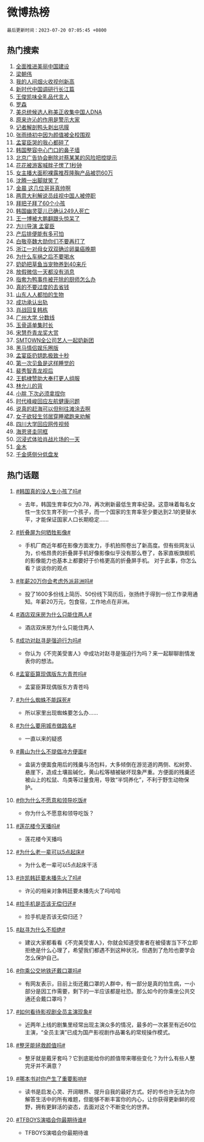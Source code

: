 # 微博热榜

`最后更新时间：2023-07-20 07:05:45 +0800`

## 热门搜索

1. [全面推进美丽中国建设](https://m.weibo.cn/search?containerid=100103type%3D1%26t%3D10%26q%3D%23%E5%85%A8%E9%9D%A2%E6%8E%A8%E8%BF%9B%E7%BE%8E%E4%B8%BD%E4%B8%AD%E5%9B%BD%E5%BB%BA%E8%AE%BE%23&stream_entry_id=51&isnewpage=1&extparam=seat%3D1%26c_type%3D51%26pos%3D0%26cate%3D10103%26dgr%3D0%26filter_type%3Drealtimehot%26stream_entry_id%3D51%26display_time%3D1689807943%26pre_seqid%3D168980794302101755292&luicode=10000011&lfid=106003type%253D25%2526t%253D3%2526disable_hot%253D1%2526filter_type%253Drealtimehot)
1. [梁朝伟](https://m.weibo.cn/search?containerid=100103type%3D1%26t%3D10%26q%3D%E6%A2%81%E6%9C%9D%E4%BC%9F&stream_entry_id=31&isnewpage=1&extparam=seat%3D1%26realpos%3D1%26q%3D%25E6%25A2%2581%25E6%259C%259D%25E4%25BC%259F%26filter_type%3Drealtimehot%26dgr%3D0%26stream_entry_id%3D31%26flag%3D16%26c_type%3D31%26band_rank%3D1%26pos%3D0%26cate%3D5001%26lcate%3D5001%26display_time%3D1689807943%26pre_seqid%3D168980794302101755292&luicode=10000011&lfid=106003type%253D25%2526t%253D3%2526disable_hot%253D1%2526filter_type%253Drealtimehot)
1. [我的人间烟火收视创新高](https://m.weibo.cn/search?containerid=100103type%3D1%26t%3D10%26q%3D%23%E6%88%91%E7%9A%84%E4%BA%BA%E9%97%B4%E7%83%9F%E7%81%AB%E6%94%B6%E8%A7%86%E5%88%9B%E6%96%B0%E9%AB%98%23&stream_entry_id=31&isnewpage=1&extparam=seat%3D1%26realpos%3D2%26q%3D%2523%25E6%2588%2591%25E7%259A%2584%25E4%25BA%25BA%25E9%2597%25B4%25E7%2583%259F%25E7%2581%25AB%25E6%2594%25B6%25E8%25A7%2586%25E5%2588%259B%25E6%2596%25B0%25E9%25AB%2598%2523%26filter_type%3Drealtimehot%26dgr%3D0%26stream_entry_id%3D31%26flag%3D16%26c_type%3D31%26band_rank%3D2%26pos%3D1%26cate%3D5001%26lcate%3D5001%26display_time%3D1689807943%26pre_seqid%3D168980794302101755292&luicode=10000011&lfid=106003type%253D25%2526t%253D3%2526disable_hot%253D1%2526filter_type%253Drealtimehot)
1. [新时代中国调研行长江篇](https://m.weibo.cn/search?containerid=100103type%3D1%26t%3D10%26q%3D%23%E6%96%B0%E6%97%B6%E4%BB%A3%E4%B8%AD%E5%9B%BD%E8%B0%83%E7%A0%94%E8%A1%8C%E9%95%BF%E6%B1%9F%E7%AF%87%23&stream_entry_id=31&isnewpage=1&extparam=seat%3D1%26realpos%3D3%26q%3D%2523%25E6%2596%25B0%25E6%2597%25B6%25E4%25BB%25A3%25E4%25B8%25AD%25E5%259B%25BD%25E8%25B0%2583%25E7%25A0%2594%25E8%25A1%258C%25E9%2595%25BF%25E6%25B1%259F%25E7%25AF%2587%2523%26filter_type%3Drealtimehot%26dgr%3D0%26stream_entry_id%3D31%26flag%3D0%26c_type%3D31%26band_rank%3D3%26pos%3D2%26cate%3D5001%26lcate%3D5001%26display_time%3D1689807943%26pre_seqid%3D168980794302101755292&luicode=10000011&lfid=106003type%253D25%2526t%253D3%2526disable_hot%253D1%2526filter_type%253Drealtimehot)
1. [王俊凯味全乳品代言人](https://m.weibo.cn/search?containerid=100103type%3D1%26t%3D10%26q%3D%23%E7%8E%8B%E4%BF%8A%E5%87%AF%E5%91%B3%E5%85%A8%E4%B9%B3%E5%93%81%E4%BB%A3%E8%A8%80%E4%BA%BA%23&stream_entry_id=31&isnewpage=1&extparam=seat%3D1%26adid%3D196914%26q%3D%2523%25E7%258E%258B%25E4%25BF%258A%25E5%2587%25AF%25E5%2591%25B3%25E5%2585%25A8%25E4%25B9%25B3%25E5%2593%2581%25E4%25BB%25A3%25E8%25A8%2580%25E4%25BA%25BA%2523%26dgr%3D0%26is_ad_pos%3D1%26band_rank%3D4%26c_type%3D31%26cate%3D5001%26filter_type%3Drealtimehot%26stream_entry_id%3D31%26pos%3D3%26topic_ad%3D1%26lcate%3D5001%26display_time%3D1689807943%26pre_seqid%3D168980794302101755292&luicode=10000011&lfid=106003type%253D25%2526t%253D3%2526disable_hot%253D1%2526filter_type%253Drealtimehot)
1. [罗森](https://m.weibo.cn/search?containerid=100103type%3D1%26t%3D10%26q%3D%E7%BD%97%E6%A3%AE&stream_entry_id=31&isnewpage=1&extparam=seat%3D1%26realpos%3D4%26q%3D%25E7%25BD%2597%25E6%25A3%25AE%26filter_type%3Drealtimehot%26dgr%3D0%26stream_entry_id%3D31%26flag%3D2%26c_type%3D31%26band_rank%3D4%26pos%3D4%26cate%3D5001%26lcate%3D5001%26display_time%3D1689807943%26pre_seqid%3D168980794302101755292&luicode=10000011&lfid=106003type%253D25%2526t%253D3%2526disable_hot%253D1%2526filter_type%253Drealtimehot)
1. [美总统候选人称美正收集中国人DNA](https://m.weibo.cn/search?containerid=100103type%3D1%26t%3D10%26q%3D%23%E7%BE%8E%E6%80%BB%E7%BB%9F%E5%80%99%E9%80%89%E4%BA%BA%E7%A7%B0%E7%BE%8E%E6%AD%A3%E6%94%B6%E9%9B%86%E4%B8%AD%E5%9B%BD%E4%BA%BADNA%23&stream_entry_id=31&isnewpage=1&extparam=seat%3D1%26realpos%3D5%26q%3D%2523%25E7%25BE%258E%25E6%2580%25BB%25E7%25BB%259F%25E5%2580%2599%25E9%2580%2589%25E4%25BA%25BA%25E7%25A7%25B0%25E7%25BE%258E%25E6%25AD%25A3%25E6%2594%25B6%25E9%259B%2586%25E4%25B8%25AD%25E5%259B%25BD%25E4%25BA%25BADNA%2523%26filter_type%3Drealtimehot%26dgr%3D0%26stream_entry_id%3D31%26flag%3D0%26c_type%3D31%26band_rank%3D5%26pos%3D5%26cate%3D5001%26lcate%3D5001%26display_time%3D1689807943%26pre_seqid%3D168980794302101755292&luicode=10000011&lfid=106003type%253D25%2526t%253D3%2526disable_hot%253D1%2526filter_type%253Drealtimehot)
1. [原来许沁的作用是警示大家](https://m.weibo.cn/search?containerid=100103type%3D1%26t%3D10%26q%3D%23%E5%8E%9F%E6%9D%A5%E8%AE%B8%E6%B2%81%E7%9A%84%E4%BD%9C%E7%94%A8%E6%98%AF%E8%AD%A6%E7%A4%BA%E5%A4%A7%E5%AE%B6%23&stream_entry_id=31&isnewpage=1&extparam=seat%3D1%26realpos%3D6%26q%3D%2523%25E5%258E%259F%25E6%259D%25A5%25E8%25AE%25B8%25E6%25B2%2581%25E7%259A%2584%25E4%25BD%259C%25E7%2594%25A8%25E6%2598%25AF%25E8%25AD%25A6%25E7%25A4%25BA%25E5%25A4%25A7%25E5%25AE%25B6%2523%26filter_type%3Drealtimehot%26dgr%3D0%26stream_entry_id%3D31%26flag%3D0%26c_type%3D31%26band_rank%3D6%26pos%3D6%26cate%3D5001%26lcate%3D5001%26display_time%3D1689807943%26pre_seqid%3D168980794302101755292&luicode=10000011&lfid=106003type%253D25%2526t%253D3%2526disable_hot%253D1%2526filter_type%253Drealtimehot)
1. [记者解剖鸭头剥出巩膜](https://m.weibo.cn/search?containerid=100103type%3D1%26t%3D10%26q%3D%23%E8%AE%B0%E8%80%85%E8%A7%A3%E5%89%96%E9%B8%AD%E5%A4%B4%E5%89%A5%E5%87%BA%E5%B7%A9%E8%86%9C%23&stream_entry_id=31&isnewpage=1&extparam=seat%3D1%26realpos%3D7%26q%3D%2523%25E8%25AE%25B0%25E8%2580%2585%25E8%25A7%25A3%25E5%2589%2596%25E9%25B8%25AD%25E5%25A4%25B4%25E5%2589%25A5%25E5%2587%25BA%25E5%25B7%25A9%25E8%2586%259C%2523%26filter_type%3Drealtimehot%26dgr%3D0%26stream_entry_id%3D31%26flag%3D0%26c_type%3D31%26band_rank%3D7%26pos%3D7%26cate%3D5001%26lcate%3D5001%26display_time%3D1689807943%26pre_seqid%3D168980794302101755292&luicode=10000011&lfid=106003type%253D25%2526t%253D3%2526disable_hot%253D1%2526filter_type%253Drealtimehot)
1. [张雨绮初中因为颜值被全校围观](https://m.weibo.cn/search?containerid=100103type%3D1%26t%3D10%26q%3D%23%E5%BC%A0%E9%9B%A8%E7%BB%AE%E5%88%9D%E4%B8%AD%E5%9B%A0%E4%B8%BA%E9%A2%9C%E5%80%BC%E8%A2%AB%E5%85%A8%E6%A0%A1%E5%9B%B4%E8%A7%82%23&stream_entry_id=31&isnewpage=1&extparam=seat%3D1%26realpos%3D8%26q%3D%2523%25E5%25BC%25A0%25E9%259B%25A8%25E7%25BB%25AE%25E5%2588%259D%25E4%25B8%25AD%25E5%259B%25A0%25E4%25B8%25BA%25E9%25A2%259C%25E5%2580%25BC%25E8%25A2%25AB%25E5%2585%25A8%25E6%25A0%25A1%25E5%259B%25B4%25E8%25A7%2582%2523%26filter_type%3Drealtimehot%26dgr%3D0%26stream_entry_id%3D31%26flag%3D0%26c_type%3D31%26band_rank%3D8%26pos%3D8%26cate%3D5001%26lcate%3D5001%26display_time%3D1689807943%26pre_seqid%3D168980794302101755292&luicode=10000011&lfid=106003type%253D25%2526t%253D3%2526disable_hot%253D1%2526filter_type%253Drealtimehot)
1. [孟宴臣哭的我心都碎了](https://m.weibo.cn/search?containerid=100103type%3D1%26t%3D10%26q%3D%23%E5%AD%9F%E5%AE%B4%E8%87%A3%E5%93%AD%E7%9A%84%E6%88%91%E5%BF%83%E9%83%BD%E7%A2%8E%E4%BA%86%23&stream_entry_id=31&isnewpage=1&extparam=seat%3D1%26realpos%3D9%26q%3D%2523%25E5%25AD%259F%25E5%25AE%25B4%25E8%2587%25A3%25E5%2593%25AD%25E7%259A%2584%25E6%2588%2591%25E5%25BF%2583%25E9%2583%25BD%25E7%25A2%258E%25E4%25BA%2586%2523%26filter_type%3Drealtimehot%26dgr%3D0%26stream_entry_id%3D31%26flag%3D0%26c_type%3D31%26band_rank%3D9%26pos%3D9%26cate%3D5001%26lcate%3D5001%26display_time%3D1689807943%26pre_seqid%3D168980794302101755292&luicode=10000011&lfid=106003type%253D25%2526t%253D3%2526disable_hot%253D1%2526filter_type%253Drealtimehot)
1. [韩国整容中心门口的鼻子墙](https://m.weibo.cn/search?containerid=100103type%3D1%26t%3D10%26q%3D%23%E9%9F%A9%E5%9B%BD%E6%95%B4%E5%AE%B9%E4%B8%AD%E5%BF%83%E9%97%A8%E5%8F%A3%E7%9A%84%E9%BC%BB%E5%AD%90%E5%A2%99%23&stream_entry_id=31&isnewpage=1&extparam=seat%3D1%26realpos%3D10%26q%3D%2523%25E9%259F%25A9%25E5%259B%25BD%25E6%2595%25B4%25E5%25AE%25B9%25E4%25B8%25AD%25E5%25BF%2583%25E9%2597%25A8%25E5%258F%25A3%25E7%259A%2584%25E9%25BC%25BB%25E5%25AD%2590%25E5%25A2%2599%2523%26filter_type%3Drealtimehot%26dgr%3D0%26stream_entry_id%3D31%26flag%3D0%26c_type%3D31%26band_rank%3D10%26pos%3D10%26cate%3D5001%26lcate%3D5001%26display_time%3D1689807943%26pre_seqid%3D168980794302101755292&luicode=10000011&lfid=106003type%253D25%2526t%253D3%2526disable_hot%253D1%2526filter_type%253Drealtimehot)
1. [北京广告协会删除对蔡某某的风险把控提示](https://m.weibo.cn/search?containerid=100103type%3D1%26t%3D10%26q%3D%23%E5%8C%97%E4%BA%AC%E5%B9%BF%E5%91%8A%E5%8D%8F%E4%BC%9A%E5%88%A0%E9%99%A4%E5%AF%B9%E8%94%A1%E6%9F%90%E6%9F%90%E7%9A%84%E9%A3%8E%E9%99%A9%E6%8A%8A%E6%8E%A7%E6%8F%90%E7%A4%BA%23&stream_entry_id=31&isnewpage=1&extparam=seat%3D1%26realpos%3D11%26q%3D%2523%25E5%258C%2597%25E4%25BA%25AC%25E5%25B9%25BF%25E5%2591%258A%25E5%258D%258F%25E4%25BC%259A%25E5%2588%25A0%25E9%2599%25A4%25E5%25AF%25B9%25E8%2594%25A1%25E6%259F%2590%25E6%259F%2590%25E7%259A%2584%25E9%25A3%258E%25E9%2599%25A9%25E6%258A%258A%25E6%258E%25A7%25E6%258F%2590%25E7%25A4%25BA%2523%26filter_type%3Drealtimehot%26dgr%3D0%26stream_entry_id%3D31%26flag%3D0%26c_type%3D31%26band_rank%3D11%26pos%3D11%26cate%3D5001%26lcate%3D5001%26display_time%3D1689807943%26pre_seqid%3D168980794302101755292&luicode=10000011&lfid=106003type%253D25%2526t%253D3%2526disable_hot%253D1%2526filter_type%253Drealtimehot)
1. [花花被游客喊胖子愣了1秒钟](https://m.weibo.cn/search?containerid=100103type%3D1%26t%3D10%26q%3D%23%E8%8A%B1%E8%8A%B1%E8%A2%AB%E6%B8%B8%E5%AE%A2%E5%96%8A%E8%83%96%E5%AD%90%E6%84%A3%E4%BA%861%E7%A7%92%E9%92%9F%23&stream_entry_id=31&isnewpage=1&extparam=seat%3D1%26realpos%3D12%26q%3D%2523%25E8%258A%25B1%25E8%258A%25B1%25E8%25A2%25AB%25E6%25B8%25B8%25E5%25AE%25A2%25E5%2596%258A%25E8%2583%2596%25E5%25AD%2590%25E6%2584%25A3%25E4%25BA%25861%25E7%25A7%2592%25E9%2592%259F%2523%26filter_type%3Drealtimehot%26dgr%3D0%26stream_entry_id%3D31%26flag%3D0%26c_type%3D31%26band_rank%3D12%26pos%3D12%26cate%3D5001%26lcate%3D5001%26display_time%3D1689807943%26pre_seqid%3D168980794302101755292&luicode=10000011&lfid=106003type%253D25%2526t%253D3%2526disable_hot%253D1%2526filter_type%253Drealtimehot)
1. [女主播大面积裸露推荐隆胸产品被罚60万](https://m.weibo.cn/search?containerid=100103type%3D1%26t%3D10%26q%3D%23%E5%A5%B3%E4%B8%BB%E6%92%AD%E5%A4%A7%E9%9D%A2%E7%A7%AF%E8%A3%B8%E9%9C%B2%E6%8E%A8%E8%8D%90%E9%9A%86%E8%83%B8%E4%BA%A7%E5%93%81%E8%A2%AB%E7%BD%9A60%E4%B8%87%23&stream_entry_id=31&isnewpage=1&extparam=seat%3D1%26realpos%3D13%26q%3D%2523%25E5%25A5%25B3%25E4%25B8%25BB%25E6%2592%25AD%25E5%25A4%25A7%25E9%259D%25A2%25E7%25A7%25AF%25E8%25A3%25B8%25E9%259C%25B2%25E6%258E%25A8%25E8%258D%2590%25E9%259A%2586%25E8%2583%25B8%25E4%25BA%25A7%25E5%2593%2581%25E8%25A2%25AB%25E7%25BD%259A60%25E4%25B8%2587%2523%26filter_type%3Drealtimehot%26dgr%3D0%26stream_entry_id%3D31%26flag%3D0%26c_type%3D31%26band_rank%3D13%26pos%3D13%26cate%3D5001%26lcate%3D5001%26display_time%3D1689807943%26pre_seqid%3D168980794302101755292&luicode=10000011&lfid=106003type%253D25%2526t%253D3%2526disable_hot%253D1%2526filter_type%253Drealtimehot)
1. [沈腾一出脚就笑了](https://m.weibo.cn/search?containerid=100103type%3D1%26t%3D10%26q%3D%23%E6%B2%88%E8%85%BE%E4%B8%80%E5%87%BA%E8%84%9A%E5%B0%B1%E7%AC%91%E4%BA%86%23&stream_entry_id=31&isnewpage=1&extparam=seat%3D1%26realpos%3D14%26q%3D%2523%25E6%25B2%2588%25E8%2585%25BE%25E4%25B8%2580%25E5%2587%25BA%25E8%2584%259A%25E5%25B0%25B1%25E7%25AC%2591%25E4%25BA%2586%2523%26filter_type%3Drealtimehot%26dgr%3D0%26stream_entry_id%3D31%26flag%3D0%26c_type%3D31%26band_rank%3D14%26pos%3D14%26cate%3D5001%26lcate%3D5001%26display_time%3D1689807943%26pre_seqid%3D168980794302101755292&luicode=10000011&lfid=106003type%253D25%2526t%253D3%2526disable_hot%253D1%2526filter_type%253Drealtimehot)
1. [金晨 这几位哥哥真帅啊](https://m.weibo.cn/search?containerid=100103type%3D1%26t%3D10%26q%3D%E9%87%91%E6%99%A8+%E8%BF%99%E5%87%A0%E4%BD%8D%E5%93%A5%E5%93%A5%E7%9C%9F%E5%B8%85%E5%95%8A&stream_entry_id=31&isnewpage=1&extparam=seat%3D1%26realpos%3D15%26q%3D%25E9%2587%2591%25E6%2599%25A8%2520%25E8%25BF%2599%25E5%2587%25A0%25E4%25BD%258D%25E5%2593%25A5%25E5%2593%25A5%25E7%259C%259F%25E5%25B8%2585%25E5%2595%258A%26filter_type%3Drealtimehot%26dgr%3D0%26stream_entry_id%3D31%26flag%3D0%26c_type%3D31%26band_rank%3D15%26pos%3D15%26cate%3D5001%26lcate%3D5001%26display_time%3D1689807943%26pre_seqid%3D168980794302101755292&luicode=10000011&lfid=106003type%253D25%2526t%253D3%2526disable_hot%253D1%2526filter_type%253Drealtimehot)
1. [两意大利解说员歧视中国人被停职](https://m.weibo.cn/search?containerid=100103type%3D1%26t%3D10%26q%3D%23%E4%B8%A4%E6%84%8F%E5%A4%A7%E5%88%A9%E8%A7%A3%E8%AF%B4%E5%91%98%E6%AD%A7%E8%A7%86%E4%B8%AD%E5%9B%BD%E4%BA%BA%E8%A2%AB%E5%81%9C%E8%81%8C%23&stream_entry_id=31&isnewpage=1&extparam=seat%3D1%26realpos%3D16%26q%3D%2523%25E4%25B8%25A4%25E6%2584%258F%25E5%25A4%25A7%25E5%2588%25A9%25E8%25A7%25A3%25E8%25AF%25B4%25E5%2591%2598%25E6%25AD%25A7%25E8%25A7%2586%25E4%25B8%25AD%25E5%259B%25BD%25E4%25BA%25BA%25E8%25A2%25AB%25E5%2581%259C%25E8%2581%258C%2523%26filter_type%3Drealtimehot%26dgr%3D0%26stream_entry_id%3D31%26flag%3D0%26c_type%3D31%26band_rank%3D16%26pos%3D16%26cate%3D5001%26lcate%3D5001%26display_time%3D1689807943%26pre_seqid%3D168980794302101755292&luicode=10000011&lfid=106003type%253D25%2526t%253D3%2526disable_hot%253D1%2526filter_type%253Drealtimehot)
1. [拜把子拜了60个小孩](https://m.weibo.cn/search?containerid=100103type%3D1%26t%3D10%26q%3D%E6%8B%9C%E6%8A%8A%E5%AD%90%E6%8B%9C%E4%BA%8660%E4%B8%AA%E5%B0%8F%E5%AD%A9&stream_entry_id=31&isnewpage=1&extparam=seat%3D1%26realpos%3D17%26q%3D%25E6%258B%259C%25E6%258A%258A%25E5%25AD%2590%25E6%258B%259C%25E4%25BA%258660%25E4%25B8%25AA%25E5%25B0%258F%25E5%25AD%25A9%26filter_type%3Drealtimehot%26dgr%3D0%26stream_entry_id%3D31%26flag%3D0%26c_type%3D31%26band_rank%3D17%26pos%3D17%26cate%3D5001%26lcate%3D5001%26display_time%3D1689807943%26pre_seqid%3D168980794302101755292&luicode=10000011&lfid=106003type%253D25%2526t%253D3%2526disable_hot%253D1%2526filter_type%253Drealtimehot)
1. [韩国幽灵婴儿已确认249人死亡](https://m.weibo.cn/search?containerid=100103type%3D1%26t%3D10%26q%3D%23%E9%9F%A9%E5%9B%BD%E5%B9%BD%E7%81%B5%E5%A9%B4%E5%84%BF%E5%B7%B2%E7%A1%AE%E8%AE%A4249%E4%BA%BA%E6%AD%BB%E4%BA%A1%23&stream_entry_id=31&isnewpage=1&extparam=seat%3D1%26realpos%3D18%26q%3D%2523%25E9%259F%25A9%25E5%259B%25BD%25E5%25B9%25BD%25E7%2581%25B5%25E5%25A9%25B4%25E5%2584%25BF%25E5%25B7%25B2%25E7%25A1%25AE%25E8%25AE%25A4249%25E4%25BA%25BA%25E6%25AD%25BB%25E4%25BA%25A1%2523%26filter_type%3Drealtimehot%26dgr%3D0%26stream_entry_id%3D31%26flag%3D0%26c_type%3D31%26band_rank%3D18%26pos%3D18%26cate%3D5001%26lcate%3D5001%26display_time%3D1689807943%26pre_seqid%3D168980794302101755292&luicode=10000011&lfid=106003type%253D25%2526t%253D3%2526disable_hot%253D1%2526filter_type%253Drealtimehot)
1. [王一博被大鹏翻跟头惊呆了](https://m.weibo.cn/search?containerid=100103type%3D1%26t%3D10%26q%3D%23%E7%8E%8B%E4%B8%80%E5%8D%9A%E8%A2%AB%E5%A4%A7%E9%B9%8F%E7%BF%BB%E8%B7%9F%E5%A4%B4%E6%83%8A%E5%91%86%E4%BA%86%23&stream_entry_id=31&isnewpage=1&extparam=seat%3D1%26realpos%3D19%26q%3D%2523%25E7%258E%258B%25E4%25B8%2580%25E5%258D%259A%25E8%25A2%25AB%25E5%25A4%25A7%25E9%25B9%258F%25E7%25BF%25BB%25E8%25B7%259F%25E5%25A4%25B4%25E6%2583%258A%25E5%2591%2586%25E4%25BA%2586%2523%26filter_type%3Drealtimehot%26dgr%3D0%26stream_entry_id%3D31%26flag%3D0%26c_type%3D31%26band_rank%3D19%26pos%3D19%26cate%3D5001%26lcate%3D5001%26display_time%3D1689807943%26pre_seqid%3D168980794302101755292&luicode=10000011&lfid=106003type%253D25%2526t%253D3%2526disable_hot%253D1%2526filter_type%253Drealtimehot)
1. [方川导演 孟宴臣](https://m.weibo.cn/search?containerid=100103type%3D1%26t%3D10%26q%3D%E6%96%B9%E5%B7%9D%E5%AF%BC%E6%BC%94+%E5%AD%9F%E5%AE%B4%E8%87%A3&stream_entry_id=31&isnewpage=1&extparam=seat%3D1%26realpos%3D20%26q%3D%25E6%2596%25B9%25E5%25B7%259D%25E5%25AF%25BC%25E6%25BC%2594%2520%25E5%25AD%259F%25E5%25AE%25B4%25E8%2587%25A3%26filter_type%3Drealtimehot%26dgr%3D0%26stream_entry_id%3D31%26flag%3D0%26c_type%3D31%26band_rank%3D20%26pos%3D20%26cate%3D5001%26lcate%3D5001%26display_time%3D1689807943%26pre_seqid%3D168980794302101755292&luicode=10000011&lfid=106003type%253D25%2526t%253D3%2526disable_hot%253D1%2526filter_type%253Drealtimehot)
1. [产后排便能有多可怕](https://m.weibo.cn/search?containerid=100103type%3D1%26t%3D10%26q%3D%E4%BA%A7%E5%90%8E%E6%8E%92%E4%BE%BF%E8%83%BD%E6%9C%89%E5%A4%9A%E5%8F%AF%E6%80%95&stream_entry_id=31&isnewpage=1&extparam=seat%3D1%26realpos%3D21%26q%3D%25E4%25BA%25A7%25E5%2590%258E%25E6%258E%2592%25E4%25BE%25BF%25E8%2583%25BD%25E6%259C%2589%25E5%25A4%259A%25E5%258F%25AF%25E6%2580%2595%26filter_type%3Drealtimehot%26dgr%3D0%26stream_entry_id%3D31%26flag%3D0%26c_type%3D31%26band_rank%3D21%26pos%3D21%26cate%3D5001%26lcate%3D5001%26display_time%3D1689807943%26pre_seqid%3D168980794302101755292&luicode=10000011&lfid=106003type%253D25%2526t%253D3%2526disable_hot%253D1%2526filter_type%253Drealtimehot)
1. [白敬亭魏大勋你们不要再打了](https://m.weibo.cn/search?containerid=100103type%3D1%26t%3D10%26q%3D%23%E7%99%BD%E6%95%AC%E4%BA%AD%E9%AD%8F%E5%A4%A7%E5%8B%8B%E4%BD%A0%E4%BB%AC%E4%B8%8D%E8%A6%81%E5%86%8D%E6%89%93%E4%BA%86%23&stream_entry_id=31&isnewpage=1&extparam=seat%3D1%26realpos%3D22%26q%3D%2523%25E7%2599%25BD%25E6%2595%25AC%25E4%25BA%25AD%25E9%25AD%258F%25E5%25A4%25A7%25E5%258B%258B%25E4%25BD%25A0%25E4%25BB%25AC%25E4%25B8%258D%25E8%25A6%2581%25E5%2586%258D%25E6%2589%2593%25E4%25BA%2586%2523%26filter_type%3Drealtimehot%26dgr%3D0%26stream_entry_id%3D31%26flag%3D0%26c_type%3D31%26band_rank%3D22%26pos%3D22%26cate%3D5001%26lcate%3D5001%26display_time%3D1689807943%26pre_seqid%3D168980794302101755292&luicode=10000011&lfid=106003type%253D25%2526t%253D3%2526disable_hot%253D1%2526filter_type%253Drealtimehot)
1. [浙江一对母女双双确诊卵巢癌晚期](https://m.weibo.cn/search?containerid=100103type%3D1%26t%3D10%26q%3D%23%E6%B5%99%E6%B1%9F%E4%B8%80%E5%AF%B9%E6%AF%8D%E5%A5%B3%E5%8F%8C%E5%8F%8C%E7%A1%AE%E8%AF%8A%E5%8D%B5%E5%B7%A2%E7%99%8C%E6%99%9A%E6%9C%9F%23&stream_entry_id=31&isnewpage=1&extparam=seat%3D1%26realpos%3D23%26q%3D%2523%25E6%25B5%2599%25E6%25B1%259F%25E4%25B8%2580%25E5%25AF%25B9%25E6%25AF%258D%25E5%25A5%25B3%25E5%258F%258C%25E5%258F%258C%25E7%25A1%25AE%25E8%25AF%258A%25E5%258D%25B5%25E5%25B7%25A2%25E7%2599%258C%25E6%2599%259A%25E6%259C%259F%2523%26filter_type%3Drealtimehot%26dgr%3D0%26stream_entry_id%3D31%26flag%3D0%26c_type%3D31%26band_rank%3D23%26pos%3D23%26cate%3D5001%26lcate%3D5001%26display_time%3D1689807943%26pre_seqid%3D168980794302101755292&luicode=10000011&lfid=106003type%253D25%2526t%253D3%2526disable_hot%253D1%2526filter_type%253Drealtimehot)
1. [为什么车祸之后不要喝水](https://m.weibo.cn/search?containerid=100103type%3D1%26t%3D10%26q%3D%E4%B8%BA%E4%BB%80%E4%B9%88%E8%BD%A6%E7%A5%B8%E4%B9%8B%E5%90%8E%E4%B8%8D%E8%A6%81%E5%96%9D%E6%B0%B4&stream_entry_id=31&isnewpage=1&extparam=seat%3D1%26realpos%3D24%26q%3D%25E4%25B8%25BA%25E4%25BB%2580%25E4%25B9%2588%25E8%25BD%25A6%25E7%25A5%25B8%25E4%25B9%258B%25E5%2590%258E%25E4%25B8%258D%25E8%25A6%2581%25E5%2596%259D%25E6%25B0%25B4%26filter_type%3Drealtimehot%26dgr%3D0%26stream_entry_id%3D31%26flag%3D0%26c_type%3D31%26band_rank%3D24%26pos%3D24%26cate%3D5001%26lcate%3D5001%26display_time%3D1689807943%26pre_seqid%3D168980794302101755292&luicode=10000011&lfid=106003type%253D25%2526t%253D3%2526disable_hot%253D1%2526filter_type%253Drealtimehot)
1. [奶奶把草鱼当宠物养到40来斤](https://m.weibo.cn/search?containerid=100103type%3D1%26t%3D10%26q%3D%23%E5%A5%B6%E5%A5%B6%E6%8A%8A%E8%8D%89%E9%B1%BC%E5%BD%93%E5%AE%A0%E7%89%A9%E5%85%BB%E5%88%B040%E6%9D%A5%E6%96%A4%23&stream_entry_id=31&isnewpage=1&extparam=seat%3D1%26realpos%3D25%26q%3D%2523%25E5%25A5%25B6%25E5%25A5%25B6%25E6%258A%258A%25E8%258D%2589%25E9%25B1%25BC%25E5%25BD%2593%25E5%25AE%25A0%25E7%2589%25A9%25E5%2585%25BB%25E5%2588%25B040%25E6%259D%25A5%25E6%2596%25A4%2523%26filter_type%3Drealtimehot%26dgr%3D0%26stream_entry_id%3D31%26flag%3D32768%26c_type%3D31%26band_rank%3D25%26pos%3D25%26cate%3D5001%26lcate%3D5001%26display_time%3D1689807943%26pre_seqid%3D168980794302101755292&luicode=10000011&lfid=106003type%253D25%2526t%253D3%2526disable_hot%253D1%2526filter_type%253Drealtimehot)
1. [放假微信一天都没有消息](https://m.weibo.cn/search?containerid=100103type%3D1%26t%3D10%26q%3D%23%E6%94%BE%E5%81%87%E5%BE%AE%E4%BF%A1%E4%B8%80%E5%A4%A9%E9%83%BD%E6%B2%A1%E6%9C%89%E6%B6%88%E6%81%AF%23&stream_entry_id=31&isnewpage=1&extparam=seat%3D1%26realpos%3D26%26q%3D%2523%25E6%2594%25BE%25E5%2581%2587%25E5%25BE%25AE%25E4%25BF%25A1%25E4%25B8%2580%25E5%25A4%25A9%25E9%2583%25BD%25E6%25B2%25A1%25E6%259C%2589%25E6%25B6%2588%25E6%2581%25AF%2523%26filter_type%3Drealtimehot%26dgr%3D0%26stream_entry_id%3D31%26flag%3D0%26c_type%3D31%26band_rank%3D26%26pos%3D26%26cate%3D5001%26lcate%3D5001%26display_time%3D1689807943%26pre_seqid%3D168980794302101755292&luicode=10000011&lfid=106003type%253D25%2526t%253D3%2526disable_hot%253D1%2526filter_type%253Drealtimehot)
1. [指套为鸭事件被开除的厨师怎么办](https://m.weibo.cn/search?containerid=100103type%3D1%26t%3D10%26q%3D%23%E6%8C%87%E5%A5%97%E4%B8%BA%E9%B8%AD%E4%BA%8B%E4%BB%B6%E8%A2%AB%E5%BC%80%E9%99%A4%E7%9A%84%E5%8E%A8%E5%B8%88%E6%80%8E%E4%B9%88%E5%8A%9E%23&stream_entry_id=31&isnewpage=1&extparam=seat%3D1%26realpos%3D27%26q%3D%2523%25E6%258C%2587%25E5%25A5%2597%25E4%25B8%25BA%25E9%25B8%25AD%25E4%25BA%258B%25E4%25BB%25B6%25E8%25A2%25AB%25E5%25BC%2580%25E9%2599%25A4%25E7%259A%2584%25E5%258E%25A8%25E5%25B8%2588%25E6%2580%258E%25E4%25B9%2588%25E5%258A%259E%2523%26filter_type%3Drealtimehot%26dgr%3D0%26stream_entry_id%3D31%26flag%3D0%26c_type%3D31%26band_rank%3D27%26pos%3D27%26cate%3D5001%26lcate%3D5001%26display_time%3D1689807943%26pre_seqid%3D168980794302101755292&luicode=10000011&lfid=106003type%253D25%2526t%253D3%2526disable_hot%253D1%2526filter_type%253Drealtimehot)
1. [真的不要过度的去省钱](https://m.weibo.cn/search?containerid=100103type%3D1%26t%3D10%26q%3D%23%E7%9C%9F%E7%9A%84%E4%B8%8D%E8%A6%81%E8%BF%87%E5%BA%A6%E7%9A%84%E5%8E%BB%E7%9C%81%E9%92%B1%23&stream_entry_id=31&isnewpage=1&extparam=seat%3D1%26realpos%3D28%26q%3D%2523%25E7%259C%259F%25E7%259A%2584%25E4%25B8%258D%25E8%25A6%2581%25E8%25BF%2587%25E5%25BA%25A6%25E7%259A%2584%25E5%258E%25BB%25E7%259C%2581%25E9%2592%25B1%2523%26filter_type%3Drealtimehot%26dgr%3D0%26stream_entry_id%3D31%26flag%3D0%26c_type%3D31%26band_rank%3D28%26pos%3D28%26cate%3D5001%26lcate%3D5001%26display_time%3D1689807943%26pre_seqid%3D168980794302101755292&luicode=10000011&lfid=106003type%253D25%2526t%253D3%2526disable_hot%253D1%2526filter_type%253Drealtimehot)
1. [山东人人都怕的生物](https://m.weibo.cn/search?containerid=100103type%3D1%26t%3D10%26q%3D%23%E5%B1%B1%E4%B8%9C%E4%BA%BA%E4%BA%BA%E9%83%BD%E6%80%95%E7%9A%84%E7%94%9F%E7%89%A9%23&stream_entry_id=31&isnewpage=1&extparam=seat%3D1%26realpos%3D29%26q%3D%2523%25E5%25B1%25B1%25E4%25B8%259C%25E4%25BA%25BA%25E4%25BA%25BA%25E9%2583%25BD%25E6%2580%2595%25E7%259A%2584%25E7%2594%259F%25E7%2589%25A9%2523%26filter_type%3Drealtimehot%26dgr%3D0%26stream_entry_id%3D31%26flag%3D0%26c_type%3D31%26band_rank%3D29%26pos%3D29%26cate%3D5001%26lcate%3D5001%26display_time%3D1689807943%26pre_seqid%3D168980794302101755292&luicode=10000011&lfid=106003type%253D25%2526t%253D3%2526disable_hot%253D1%2526filter_type%253Drealtimehot)
1. [成功承认出轨](https://m.weibo.cn/search?containerid=100103type%3D1%26t%3D10%26q%3D%23%E6%88%90%E5%8A%9F%E6%89%BF%E8%AE%A4%E5%87%BA%E8%BD%A8%23&stream_entry_id=31&isnewpage=1&extparam=seat%3D1%26realpos%3D30%26q%3D%2523%25E6%2588%2590%25E5%258A%259F%25E6%2589%25BF%25E8%25AE%25A4%25E5%2587%25BA%25E8%25BD%25A8%2523%26filter_type%3Drealtimehot%26dgr%3D0%26stream_entry_id%3D31%26flag%3D0%26c_type%3D31%26band_rank%3D30%26pos%3D30%26cate%3D5001%26lcate%3D5001%26display_time%3D1689807943%26pre_seqid%3D168980794302101755292&luicode=10000011&lfid=106003type%253D25%2526t%253D3%2526disable_hot%253D1%2526filter_type%253Drealtimehot)
1. [肖战回复韩栋](https://m.weibo.cn/search?containerid=100103type%3D1%26t%3D10%26q%3D%23%E8%82%96%E6%88%98%E5%9B%9E%E5%A4%8D%E9%9F%A9%E6%A0%8B%23&stream_entry_id=31&isnewpage=1&extparam=seat%3D1%26realpos%3D31%26q%3D%2523%25E8%2582%2596%25E6%2588%2598%25E5%259B%259E%25E5%25A4%258D%25E9%259F%25A9%25E6%25A0%258B%2523%26filter_type%3Drealtimehot%26dgr%3D0%26stream_entry_id%3D31%26flag%3D0%26c_type%3D31%26band_rank%3D31%26pos%3D31%26cate%3D5001%26lcate%3D5001%26display_time%3D1689807943%26pre_seqid%3D168980794302101755292&luicode=10000011&lfid=106003type%253D25%2526t%253D3%2526disable_hot%253D1%2526filter_type%253Drealtimehot)
1. [广州大学 分数线](https://m.weibo.cn/search?containerid=100103type%3D1%26t%3D10%26q%3D%E5%B9%BF%E5%B7%9E%E5%A4%A7%E5%AD%A6+%E5%88%86%E6%95%B0%E7%BA%BF&stream_entry_id=31&isnewpage=1&extparam=seat%3D1%26realpos%3D32%26q%3D%25E5%25B9%25BF%25E5%25B7%259E%25E5%25A4%25A7%25E5%25AD%25A6%2520%25E5%2588%2586%25E6%2595%25B0%25E7%25BA%25BF%26filter_type%3Drealtimehot%26dgr%3D0%26stream_entry_id%3D31%26flag%3D0%26c_type%3D31%26band_rank%3D32%26pos%3D32%26cate%3D5001%26lcate%3D5001%26display_time%3D1689807943%26pre_seqid%3D168980794302101755292&luicode=10000011&lfid=106003type%253D25%2526t%253D3%2526disable_hot%253D1%2526filter_type%253Drealtimehot)
1. [玉骨遥单集时长](https://m.weibo.cn/search?containerid=100103type%3D1%26t%3D10%26q%3D%23%E7%8E%89%E9%AA%A8%E9%81%A5%E5%8D%95%E9%9B%86%E6%97%B6%E9%95%BF%23&stream_entry_id=31&isnewpage=1&extparam=seat%3D1%26realpos%3D33%26q%3D%2523%25E7%258E%2589%25E9%25AA%25A8%25E9%2581%25A5%25E5%258D%2595%25E9%259B%2586%25E6%2597%25B6%25E9%2595%25BF%2523%26filter_type%3Drealtimehot%26dgr%3D0%26stream_entry_id%3D31%26flag%3D0%26c_type%3D31%26band_rank%3D33%26pos%3D33%26cate%3D5001%26lcate%3D5001%26display_time%3D1689807943%26pre_seqid%3D168980794302101755292&luicode=10000011&lfid=106003type%253D25%2526t%253D3%2526disable_hot%253D1%2526filter_type%253Drealtimehot)
1. [宋慧乔青龙奖大赏](https://m.weibo.cn/search?containerid=100103type%3D1%26t%3D10%26q%3D%23%E5%AE%8B%E6%85%A7%E4%B9%94%E9%9D%92%E9%BE%99%E5%A5%96%E5%A4%A7%E8%B5%8F%23&stream_entry_id=31&isnewpage=1&extparam=seat%3D1%26realpos%3D34%26q%3D%2523%25E5%25AE%258B%25E6%2585%25A7%25E4%25B9%2594%25E9%259D%2592%25E9%25BE%2599%25E5%25A5%2596%25E5%25A4%25A7%25E8%25B5%258F%2523%26filter_type%3Drealtimehot%26dgr%3D0%26stream_entry_id%3D31%26flag%3D0%26c_type%3D31%26band_rank%3D34%26pos%3D34%26cate%3D5001%26lcate%3D5001%26display_time%3D1689807943%26pre_seqid%3D168980794302101755292&luicode=10000011&lfid=106003type%253D25%2526t%253D3%2526disable_hot%253D1%2526filter_type%253Drealtimehot)
1. [SMTOWN全公司艺人一起奶新团](https://m.weibo.cn/search?containerid=100103type%3D1%26t%3D10%26q%3D%23SMTOWN%E5%85%A8%E5%85%AC%E5%8F%B8%E8%89%BA%E4%BA%BA%E4%B8%80%E8%B5%B7%E5%A5%B6%E6%96%B0%E5%9B%A2%23&stream_entry_id=31&isnewpage=1&extparam=seat%3D1%26realpos%3D35%26q%3D%2523SMTOWN%25E5%2585%25A8%25E5%2585%25AC%25E5%258F%25B8%25E8%2589%25BA%25E4%25BA%25BA%25E4%25B8%2580%25E8%25B5%25B7%25E5%25A5%25B6%25E6%2596%25B0%25E5%259B%25A2%2523%26filter_type%3Drealtimehot%26dgr%3D0%26stream_entry_id%3D31%26flag%3D0%26c_type%3D31%26band_rank%3D35%26pos%3D35%26cate%3D5001%26lcate%3D5001%26display_time%3D1689807943%26pre_seqid%3D168980794302101755292&luicode=10000011&lfid=106003type%253D25%2526t%253D3%2526disable_hot%253D1%2526filter_type%253Drealtimehot)
1. [黑马情侣娱乐圈版](https://m.weibo.cn/search?containerid=100103type%3D1%26t%3D10%26q%3D%23%E9%BB%91%E9%A9%AC%E6%83%85%E4%BE%A3%E5%A8%B1%E4%B9%90%E5%9C%88%E7%89%88%23&stream_entry_id=31&isnewpage=1&extparam=seat%3D1%26realpos%3D36%26q%3D%2523%25E9%25BB%2591%25E9%25A9%25AC%25E6%2583%2585%25E4%25BE%25A3%25E5%25A8%25B1%25E4%25B9%2590%25E5%259C%2588%25E7%2589%2588%2523%26filter_type%3Drealtimehot%26dgr%3D0%26stream_entry_id%3D31%26flag%3D0%26c_type%3D31%26band_rank%3D36%26pos%3D36%26cate%3D5001%26lcate%3D5001%26display_time%3D1689807943%26pre_seqid%3D168980794302101755292&luicode=10000011&lfid=106003type%253D25%2526t%253D3%2526disable_hot%253D1%2526filter_type%253Drealtimehot)
1. [孟宴臣扔钥匙极致十秒](https://m.weibo.cn/search?containerid=100103type%3D1%26t%3D10%26q%3D%23%E5%AD%9F%E5%AE%B4%E8%87%A3%E6%89%94%E9%92%A5%E5%8C%99%E6%9E%81%E8%87%B4%E5%8D%81%E7%A7%92%23&stream_entry_id=31&isnewpage=1&extparam=seat%3D1%26realpos%3D37%26q%3D%2523%25E5%25AD%259F%25E5%25AE%25B4%25E8%2587%25A3%25E6%2589%2594%25E9%2592%25A5%25E5%258C%2599%25E6%259E%2581%25E8%2587%25B4%25E5%258D%2581%25E7%25A7%2592%2523%26filter_type%3Drealtimehot%26dgr%3D0%26stream_entry_id%3D31%26flag%3D0%26c_type%3D31%26band_rank%3D37%26pos%3D37%26cate%3D5001%26lcate%3D5001%26display_time%3D1689807943%26pre_seqid%3D168980794302101755292&luicode=10000011&lfid=106003type%253D25%2526t%253D3%2526disable_hot%253D1%2526filter_type%253Drealtimehot)
1. [第一次见鱼是这样睡觉的](https://m.weibo.cn/search?containerid=100103type%3D1%26t%3D10%26q%3D%E7%AC%AC%E4%B8%80%E6%AC%A1%E8%A7%81%E9%B1%BC%E6%98%AF%E8%BF%99%E6%A0%B7%E7%9D%A1%E8%A7%89%E7%9A%84&stream_entry_id=31&isnewpage=1&extparam=seat%3D1%26realpos%3D38%26q%3D%25E7%25AC%25AC%25E4%25B8%2580%25E6%25AC%25A1%25E8%25A7%2581%25E9%25B1%25BC%25E6%2598%25AF%25E8%25BF%2599%25E6%25A0%25B7%25E7%259D%25A1%25E8%25A7%2589%25E7%259A%2584%26filter_type%3Drealtimehot%26dgr%3D0%26stream_entry_id%3D31%26flag%3D0%26c_type%3D31%26band_rank%3D38%26pos%3D38%26cate%3D5001%26lcate%3D5001%26display_time%3D1689807943%26pre_seqid%3D168980794302101755292&luicode=10000011&lfid=106003type%253D25%2526t%253D3%2526disable_hot%253D1%2526filter_type%253Drealtimehot)
1. [裴秀智青龙视后](https://m.weibo.cn/search?containerid=100103type%3D1%26t%3D10%26q%3D%23%E8%A3%B4%E7%A7%80%E6%99%BA%E9%9D%92%E9%BE%99%E8%A7%86%E5%90%8E%23&stream_entry_id=31&isnewpage=1&extparam=seat%3D1%26realpos%3D39%26q%3D%2523%25E8%25A3%25B4%25E7%25A7%2580%25E6%2599%25BA%25E9%259D%2592%25E9%25BE%2599%25E8%25A7%2586%25E5%2590%258E%2523%26filter_type%3Drealtimehot%26dgr%3D0%26stream_entry_id%3D31%26flag%3D0%26c_type%3D31%26band_rank%3D39%26pos%3D39%26cate%3D5001%26lcate%3D5001%26display_time%3D1689807943%26pre_seqid%3D168980794302101755292&luicode=10000011&lfid=106003type%253D25%2526t%253D3%2526disable_hot%253D1%2526filter_type%253Drealtimehot)
1. [王鹤棣赞助大奉打更人组服](https://m.weibo.cn/search?containerid=100103type%3D1%26t%3D10%26q%3D%23%E7%8E%8B%E9%B9%A4%E6%A3%A3%E8%B5%9E%E5%8A%A9%E5%A4%A7%E5%A5%89%E6%89%93%E6%9B%B4%E4%BA%BA%E7%BB%84%E6%9C%8D%23&stream_entry_id=31&isnewpage=1&extparam=seat%3D1%26realpos%3D40%26q%3D%2523%25E7%258E%258B%25E9%25B9%25A4%25E6%25A3%25A3%25E8%25B5%259E%25E5%258A%25A9%25E5%25A4%25A7%25E5%25A5%2589%25E6%2589%2593%25E6%259B%25B4%25E4%25BA%25BA%25E7%25BB%2584%25E6%259C%258D%2523%26filter_type%3Drealtimehot%26dgr%3D0%26stream_entry_id%3D31%26flag%3D0%26c_type%3D31%26band_rank%3D40%26pos%3D40%26cate%3D5001%26lcate%3D5001%26display_time%3D1689807943%26pre_seqid%3D168980794302101755292&luicode=10000011&lfid=106003type%253D25%2526t%253D3%2526disable_hot%253D1%2526filter_type%253Drealtimehot)
1. [林允儿的背](https://m.weibo.cn/search?containerid=100103type%3D1%26t%3D10%26q%3D%23%E6%9E%97%E5%85%81%E5%84%BF%E7%9A%84%E8%83%8C%23&stream_entry_id=31&isnewpage=1&extparam=seat%3D1%26realpos%3D41%26q%3D%2523%25E6%259E%2597%25E5%2585%2581%25E5%2584%25BF%25E7%259A%2584%25E8%2583%258C%2523%26filter_type%3Drealtimehot%26dgr%3D0%26stream_entry_id%3D31%26flag%3D0%26c_type%3D31%26band_rank%3D41%26pos%3D41%26cate%3D5001%26lcate%3D5001%26display_time%3D1689807943%26pre_seqid%3D168980794302101755292&luicode=10000011&lfid=106003type%253D25%2526t%253D3%2526disable_hot%253D1%2526filter_type%253Drealtimehot)
1. [小胖 下次必须拿捏你](https://m.weibo.cn/search?containerid=100103type%3D1%26t%3D10%26q%3D%E5%B0%8F%E8%83%96+%E4%B8%8B%E6%AC%A1%E5%BF%85%E9%A1%BB%E6%8B%BF%E6%8D%8F%E4%BD%A0&stream_entry_id=31&isnewpage=1&extparam=seat%3D1%26realpos%3D42%26q%3D%25E5%25B0%258F%25E8%2583%2596%2520%25E4%25B8%258B%25E6%25AC%25A1%25E5%25BF%2585%25E9%25A1%25BB%25E6%258B%25BF%25E6%258D%258F%25E4%25BD%25A0%26filter_type%3Drealtimehot%26dgr%3D0%26stream_entry_id%3D31%26flag%3D0%26c_type%3D31%26band_rank%3D42%26pos%3D42%26cate%3D5001%26lcate%3D5001%26display_time%3D1689807943%26pre_seqid%3D168980794302101755292&luicode=10000011&lfid=106003type%253D25%2526t%253D3%2526disable_hot%253D1%2526filter_type%253Drealtimehot)
1. [时代峰峻回应左航健康问题](https://m.weibo.cn/search?containerid=100103type%3D1%26t%3D10%26q%3D%23%E6%97%B6%E4%BB%A3%E5%B3%B0%E5%B3%BB%E5%9B%9E%E5%BA%94%E5%B7%A6%E8%88%AA%E5%81%A5%E5%BA%B7%E9%97%AE%E9%A2%98%23&stream_entry_id=31&isnewpage=1&extparam=seat%3D1%26realpos%3D43%26q%3D%2523%25E6%2597%25B6%25E4%25BB%25A3%25E5%25B3%25B0%25E5%25B3%25BB%25E5%259B%259E%25E5%25BA%2594%25E5%25B7%25A6%25E8%2588%25AA%25E5%2581%25A5%25E5%25BA%25B7%25E9%2597%25AE%25E9%25A2%2598%2523%26filter_type%3Drealtimehot%26dgr%3D0%26stream_entry_id%3D31%26flag%3D0%26c_type%3D31%26band_rank%3D43%26pos%3D43%26cate%3D5001%26lcate%3D5001%26display_time%3D1689807943%26pre_seqid%3D168980794302101755292&luicode=10000011&lfid=106003type%253D25%2526t%253D3%2526disable_hot%253D1%2526filter_type%253Drealtimehot)
1. [说真的赶海可以但别往滩涂去啊](https://m.weibo.cn/search?containerid=100103type%3D1%26t%3D10%26q%3D%23%E8%AF%B4%E7%9C%9F%E7%9A%84%E8%B5%B6%E6%B5%B7%E5%8F%AF%E4%BB%A5%E4%BD%86%E5%88%AB%E5%BE%80%E6%BB%A9%E6%B6%82%E5%8E%BB%E5%95%8A%23&stream_entry_id=31&isnewpage=1&extparam=seat%3D1%26realpos%3D44%26q%3D%2523%25E8%25AF%25B4%25E7%259C%259F%25E7%259A%2584%25E8%25B5%25B6%25E6%25B5%25B7%25E5%258F%25AF%25E4%25BB%25A5%25E4%25BD%2586%25E5%2588%25AB%25E5%25BE%2580%25E6%25BB%25A9%25E6%25B6%2582%25E5%258E%25BB%25E5%2595%258A%2523%26filter_type%3Drealtimehot%26dgr%3D0%26stream_entry_id%3D31%26flag%3D32768%26c_type%3D31%26band_rank%3D44%26pos%3D44%26cate%3D5001%26lcate%3D5001%26display_time%3D1689807943%26pre_seqid%3D168980794302101755292&luicode=10000011&lfid=106003type%253D25%2526t%253D3%2526disable_hot%253D1%2526filter_type%253Drealtimehot)
1. [女子欲轻生邻居穿睡裙跑来劝解](https://m.weibo.cn/search?containerid=100103type%3D1%26t%3D10%26q%3D%23%E5%A5%B3%E5%AD%90%E6%AC%B2%E8%BD%BB%E7%94%9F%E9%82%BB%E5%B1%85%E7%A9%BF%E7%9D%A1%E8%A3%99%E8%B7%91%E6%9D%A5%E5%8A%9D%E8%A7%A3%23&stream_entry_id=31&isnewpage=1&extparam=seat%3D1%26realpos%3D45%26q%3D%2523%25E5%25A5%25B3%25E5%25AD%2590%25E6%25AC%25B2%25E8%25BD%25BB%25E7%2594%259F%25E9%2582%25BB%25E5%25B1%2585%25E7%25A9%25BF%25E7%259D%25A1%25E8%25A3%2599%25E8%25B7%2591%25E6%259D%25A5%25E5%258A%259D%25E8%25A7%25A3%2523%26filter_type%3Drealtimehot%26dgr%3D0%26stream_entry_id%3D31%26flag%3D32768%26c_type%3D31%26band_rank%3D45%26pos%3D45%26cate%3D5001%26lcate%3D5001%26display_time%3D1689807943%26pre_seqid%3D168980794302101755292&luicode=10000011&lfid=106003type%253D25%2526t%253D3%2526disable_hot%253D1%2526filter_type%253Drealtimehot)
1. [四川大学回应网传视频](https://m.weibo.cn/search?containerid=100103type%3D1%26t%3D10%26q%3D%23%E5%9B%9B%E5%B7%9D%E5%A4%A7%E5%AD%A6%E5%9B%9E%E5%BA%94%E7%BD%91%E4%BC%A0%E8%A7%86%E9%A2%91%23&stream_entry_id=31&isnewpage=1&extparam=seat%3D1%26realpos%3D46%26q%3D%2523%25E5%259B%259B%25E5%25B7%259D%25E5%25A4%25A7%25E5%25AD%25A6%25E5%259B%259E%25E5%25BA%2594%25E7%25BD%2591%25E4%25BC%25A0%25E8%25A7%2586%25E9%25A2%2591%2523%26filter_type%3Drealtimehot%26dgr%3D0%26stream_entry_id%3D31%26flag%3D0%26c_type%3D31%26band_rank%3D46%26pos%3D46%26cate%3D5001%26lcate%3D5001%26display_time%3D1689807943%26pre_seqid%3D168980794302101755292&luicode=10000011&lfid=106003type%253D25%2526t%253D3%2526disable_hot%253D1%2526filter_type%253Drealtimehot)
1. [海恩贤圭同框](https://m.weibo.cn/search?containerid=100103type%3D1%26t%3D10%26q%3D%23%E6%B5%B7%E6%81%A9%E8%B4%A4%E5%9C%AD%E5%90%8C%E6%A1%86%23&stream_entry_id=31&isnewpage=1&extparam=seat%3D1%26realpos%3D47%26q%3D%2523%25E6%25B5%25B7%25E6%2581%25A9%25E8%25B4%25A4%25E5%259C%25AD%25E5%2590%258C%25E6%25A1%2586%2523%26filter_type%3Drealtimehot%26dgr%3D0%26stream_entry_id%3D31%26flag%3D0%26c_type%3D31%26band_rank%3D47%26pos%3D47%26cate%3D5001%26lcate%3D5001%26display_time%3D1689807943%26pre_seqid%3D168980794302101755292&luicode=10000011&lfid=106003type%253D25%2526t%253D3%2526disable_hot%253D1%2526filter_type%253Drealtimehot)
1. [沉浸式体验肖战片场的一天](https://m.weibo.cn/search?containerid=100103type%3D1%26t%3D10%26q%3D%23%E6%B2%89%E6%B5%B8%E5%BC%8F%E4%BD%93%E9%AA%8C%E8%82%96%E6%88%98%E7%89%87%E5%9C%BA%E7%9A%84%E4%B8%80%E5%A4%A9%23&stream_entry_id=31&isnewpage=1&extparam=seat%3D1%26realpos%3D48%26q%3D%2523%25E6%25B2%2589%25E6%25B5%25B8%25E5%25BC%258F%25E4%25BD%2593%25E9%25AA%258C%25E8%2582%2596%25E6%2588%2598%25E7%2589%2587%25E5%259C%25BA%25E7%259A%2584%25E4%25B8%2580%25E5%25A4%25A9%2523%26filter_type%3Drealtimehot%26dgr%3D0%26stream_entry_id%3D31%26flag%3D0%26c_type%3D31%26band_rank%3D48%26pos%3D48%26cate%3D5001%26lcate%3D5001%26display_time%3D1689807943%26pre_seqid%3D168980794302101755292&luicode=10000011&lfid=106003type%253D25%2526t%253D3%2526disable_hot%253D1%2526filter_type%253Drealtimehot)
1. [金木](https://m.weibo.cn/search?containerid=100103type%3D1%26t%3D10%26q%3D%E9%87%91%E6%9C%A8&stream_entry_id=31&isnewpage=1&extparam=seat%3D1%26realpos%3D49%26q%3D%25E9%2587%2591%25E6%259C%25A8%26filter_type%3Drealtimehot%26dgr%3D0%26stream_entry_id%3D31%26flag%3D0%26c_type%3D31%26band_rank%3D49%26pos%3D49%26cate%3D5001%26lcate%3D5001%26display_time%3D1689807943%26pre_seqid%3D168980794302101755292&luicode=10000011&lfid=106003type%253D25%2526t%253D3%2526disable_hot%253D1%2526filter_type%253Drealtimehot)
1. [千金感侧分低盘发](https://m.weibo.cn/search?containerid=100103type%3D1%26t%3D10%26q%3D%E5%8D%83%E9%87%91%E6%84%9F%E4%BE%A7%E5%88%86%E4%BD%8E%E7%9B%98%E5%8F%91&stream_entry_id=31&isnewpage=1&extparam=seat%3D1%26realpos%3D50%26q%3D%25E5%258D%2583%25E9%2587%2591%25E6%2584%259F%25E4%25BE%25A7%25E5%2588%2586%25E4%25BD%258E%25E7%259B%2598%25E5%258F%2591%26filter_type%3Drealtimehot%26dgr%3D0%26stream_entry_id%3D31%26flag%3D0%26c_type%3D31%26band_rank%3D50%26pos%3D50%26cate%3D5001%26lcate%3D5001%26display_time%3D1689807943%26pre_seqid%3D168980794302101755292&luicode=10000011&lfid=106003type%253D25%2526t%253D3%2526disable_hot%253D1%2526filter_type%253Drealtimehot)

## 热门话题

1. [#韩国真的没人生小孩了吗#](https://m.weibo.cn/search?containerid=231522type%3D1%26t%3D10%26q%3D%23%E9%9F%A9%E5%9B%BD%E7%9C%9F%E7%9A%84%E6%B2%A1%E4%BA%BA%E7%94%9F%E5%B0%8F%E5%AD%A9%E4%BA%86%E5%90%97%23&stream_entry_id=128&isnewpage=1&extparam=seat%3D1%26unitid%3D1689742767028%26cate%3D5004%26pos%3D1-0-0%26dgr%3D0%26c_type%3D128%26lcate%3D5004%26display_time%3D1689807945%26pre_seqid%3D168980794532302735829&luicode=10000011&lfid=231648_-_4)
    - 去年，韩国生育率仅为0.78，再次刷新最低生育率纪录。这意味着每名女性一生仅生育不到一个孩子，而一个国家的生育率至少要达到2.1的更替水平，才能保证国家人口长期稳定……

1. [#折叠屏为何牺牲影像#](https://m.weibo.cn/search?containerid=231522type%3D1%26t%3D10%26q%3D%23%E6%8A%98%E5%8F%A0%E5%B1%8F%E4%B8%BA%E4%BD%95%E7%89%BA%E7%89%B2%E5%BD%B1%E5%83%8F%23&stream_entry_id=128&isnewpage=1&extparam=seat%3D1%26unitid%3D1689655396428%26cate%3D5004%26pos%3D1-0-1%26dgr%3D0%26c_type%3D128%26lcate%3D5004%26display_time%3D1689807945%26pre_seqid%3D168980794532302735829&luicode=10000011&lfid=231648_-_4)
    - 手机厂商近年都在影像方面发力，手机拍照卷出了新高度。但有些网友认为，价格昂贵的折叠屏手机好像影像似乎没有那么卷了，各家直板旗舰机的影像能力也基本上都要好于价格更高的折叠屏手机。
对于此事，你怎么看？谈谈你的观点

1. [#年薪20万你会考虑外派非洲吗#](https://m.weibo.cn/search?containerid=231522type%3D1%26t%3D10%26q%3D%23%E5%B9%B4%E8%96%AA20%E4%B8%87%E4%BD%A0%E4%BC%9A%E8%80%83%E8%99%91%E5%A4%96%E6%B4%BE%E9%9D%9E%E6%B4%B2%E5%90%97%23&stream_entry_id=128&isnewpage=1&extparam=seat%3D1%26unitid%3D1689742768269%26cate%3D5004%26pos%3D1-0-2%26dgr%3D0%26c_type%3D128%26lcate%3D5004%26display_time%3D1689807945%26pre_seqid%3D168980794532302735829&luicode=10000011&lfid=231648_-_4)
    - 投了1600多份线上简历、50份线下简历后，张扬终于得到一份工作录用通知。年薪20万元，包食宿，工作地点在非洲。

1. [#酒店双床房为什么只能住两人#](https://m.weibo.cn/search?containerid=231522type%3D1%26t%3D10%26q%3D%23%E9%85%92%E5%BA%97%E5%8F%8C%E5%BA%8A%E6%88%BF%E4%B8%BA%E4%BB%80%E4%B9%88%E5%8F%AA%E8%83%BD%E4%BD%8F%E4%B8%A4%E4%BA%BA%23&stream_entry_id=128&isnewpage=1&extparam=seat%3D1%26unitid%3D1689667736063%26cate%3D5004%26pos%3D1-0-3%26dgr%3D0%26c_type%3D128%26lcate%3D5004%26display_time%3D1689807945%26pre_seqid%3D168980794532302735829&luicode=10000011&lfid=231648_-_4)
    - 酒店双床房为什么只能住两人

1. [#成功对赵寻是强迫行为吗#](https://m.weibo.cn/search?containerid=231522type%3D1%26t%3D10%26q%3D%23%E6%88%90%E5%8A%9F%E5%AF%B9%E8%B5%B5%E5%AF%BB%E6%98%AF%E5%BC%BA%E8%BF%AB%E8%A1%8C%E4%B8%BA%E5%90%97%23&stream_entry_id=128&isnewpage=1&extparam=seat%3D1%26unitid%3D1689652387021%26cate%3D5004%26pos%3D1-0-4%26dgr%3D0%26c_type%3D128%26lcate%3D5004%26display_time%3D1689807945%26pre_seqid%3D168980794532302735829&luicode=10000011&lfid=231648_-_4)
    - 你认为《不完美受害人》中成功对赵寻是强迫行为吗？来一起聊聊剧情发表你的想法。

1. [#孟宴臣算现偶版东方青苍吗#](https://m.weibo.cn/search?containerid=231522type%3D1%26t%3D10%26q%3D%23%E5%AD%9F%E5%AE%B4%E8%87%A3%E7%AE%97%E7%8E%B0%E5%81%B6%E7%89%88%E4%B8%9C%E6%96%B9%E9%9D%92%E8%8B%8D%E5%90%97%23&stream_entry_id=128&isnewpage=1&extparam=seat%3D1%26unitid%3D1689764344413%26cate%3D5004%26pos%3D1-0-5%26dgr%3D0%26c_type%3D128%26lcate%3D5004%26display_time%3D1689807945%26pre_seqid%3D168980794532302735829&luicode=10000011&lfid=231648_-_4)
    - 孟宴臣算现偶版东方青苍吗

1. [#为什么蜘蛛不能踩死#](https://m.weibo.cn/search?containerid=231522type%3D1%26t%3D10%26q%3D%23%E4%B8%BA%E4%BB%80%E4%B9%88%E8%9C%98%E8%9B%9B%E4%B8%8D%E8%83%BD%E8%B8%A9%E6%AD%BB%23&stream_entry_id=128&isnewpage=1&extparam=seat%3D1%26unitid%3D1689674030933%26cate%3D5004%26pos%3D1-0-6%26dgr%3D0%26c_type%3D128%26lcate%3D5004%26display_time%3D1689807945%26pre_seqid%3D168980794532302735829&luicode=10000011&lfid=231648_-_4)
    - 所以家里出现蜘蛛要怎么办……

1. [#为什么要用城市做路名#](https://m.weibo.cn/search?containerid=231522type%3D1%26t%3D10%26q%3D%23%E4%B8%BA%E4%BB%80%E4%B9%88%E8%A6%81%E7%94%A8%E5%9F%8E%E5%B8%82%E5%81%9A%E8%B7%AF%E5%90%8D%23&stream_entry_id=128&isnewpage=1&extparam=seat%3D1%26unitid%3D1689666865585%26cate%3D5004%26pos%3D1-0-7%26dgr%3D0%26c_type%3D128%26lcate%3D5004%26display_time%3D1689807945%26pre_seqid%3D168980794532302735829&luicode=10000011&lfid=231648_-_4)
    - 一直以来的疑惑

1. [#黄山为什么不提倡冲方便面#](https://m.weibo.cn/search?containerid=231522type%3D1%26t%3D10%26q%3D%23%E9%BB%84%E5%B1%B1%E4%B8%BA%E4%BB%80%E4%B9%88%E4%B8%8D%E6%8F%90%E5%80%A1%E5%86%B2%E6%96%B9%E4%BE%BF%E9%9D%A2%23&stream_entry_id=128&isnewpage=1&extparam=seat%3D1%26unitid%3D1689734019525%26cate%3D5004%26pos%3D1-0-8%26dgr%3D0%26c_type%3D128%26lcate%3D5004%26display_time%3D1689807945%26pre_seqid%3D168980794532302735829&luicode=10000011&lfid=231648_-_4)
    - 盒装方便面食用后的残羹与汤包料，大多倾倒在游览道的两侧、松树旁、悬崖下，造成土壤盐碱化，黄山松等植被破坏现象严重。方便面的残羹还被山上的松鼠、鸟类等过量食用，导致“半饲养化”，不利于野生动物保护。

1. [#你为什么不愿意和领导吃饭#](https://m.weibo.cn/search?containerid=231522type%3D1%26t%3D10%26q%3D%23%E4%BD%A0%E4%B8%BA%E4%BB%80%E4%B9%88%E4%B8%8D%E6%84%BF%E6%84%8F%E5%92%8C%E9%A2%86%E5%AF%BC%E5%90%83%E9%A5%AD%23&stream_entry_id=128&isnewpage=1&extparam=seat%3D1%26unitid%3D1689752078035%26cate%3D5004%26pos%3D1-0-9%26dgr%3D0%26c_type%3D128%26lcate%3D5004%26display_time%3D1689807945%26pre_seqid%3D168980794532302735829&luicode=10000011&lfid=231648_-_4)
    - 你为什么不愿意和领导吃饭？

1. [#莲花楼今天播吗#](https://m.weibo.cn/search?containerid=231522type%3D1%26t%3D10%26q%3D%23%E8%8E%B2%E8%8A%B1%E6%A5%BC%E4%BB%8A%E5%A4%A9%E6%92%AD%E5%90%97%23&stream_entry_id=128&isnewpage=1&extparam=seat%3D1%26unitid%3D1689683662839%26cate%3D5004%26pos%3D1-0-10%26dgr%3D0%26c_type%3D128%26lcate%3D5004%26display_time%3D1689807945%26pre_seqid%3D168980794532302735829&luicode=10000011&lfid=231648_-_4)
    - 莲花楼今天播吗

1. [#为什么老一辈可以5点起床#](https://m.weibo.cn/search?containerid=231522type%3D1%26t%3D10%26q%3D%23%E4%B8%BA%E4%BB%80%E4%B9%88%E8%80%81%E4%B8%80%E8%BE%88%E5%8F%AF%E4%BB%A55%E7%82%B9%E8%B5%B7%E5%BA%8A%23&stream_entry_id=128&isnewpage=1&extparam=seat%3D1%26unitid%3D1689732224254%26cate%3D5004%26pos%3D1-0-11%26dgr%3D0%26c_type%3D128%26lcate%3D5004%26display_time%3D1689807945%26pre_seqid%3D168980794532302735829&luicode=10000011&lfid=231648_-_4)
    - 为什么老一辈可以5点起床干活

1. [#许凯韩廷要未播先火了吗#](https://m.weibo.cn/search?containerid=231522type%3D1%26t%3D10%26q%3D%23%E8%AE%B8%E5%87%AF%E9%9F%A9%E5%BB%B7%E8%A6%81%E6%9C%AA%E6%92%AD%E5%85%88%E7%81%AB%E4%BA%86%E5%90%97%23&stream_entry_id=128&isnewpage=1&extparam=seat%3D1%26unitid%3D1689737340994%26cate%3D5004%26pos%3D1-0-12%26dgr%3D0%26c_type%3D128%26lcate%3D5004%26display_time%3D1689807945%26pre_seqid%3D168980794532302735829&luicode=10000011&lfid=231648_-_4)
    - 许沁的相亲对象韩廷要未播先火了吗哈哈

1. [#捡手机是否该无偿归还#](https://m.weibo.cn/search?containerid=231522type%3D1%26t%3D10%26q%3D%23%E6%8D%A1%E6%89%8B%E6%9C%BA%E6%98%AF%E5%90%A6%E8%AF%A5%E6%97%A0%E5%81%BF%E5%BD%92%E8%BF%98%23&stream_entry_id=128&isnewpage=1&extparam=seat%3D1%26unitid%3D1689737363146%26cate%3D5004%26pos%3D1-0-13%26dgr%3D0%26c_type%3D128%26lcate%3D5004%26display_time%3D1689807945%26pre_seqid%3D168980794532302735829&luicode=10000011&lfid=231648_-_4)
    - 捡手机是否该无偿归还？

1. [#赵寻为什么不拒绝#](https://m.weibo.cn/search?containerid=231522type%3D1%26t%3D10%26q%3D%23%E8%B5%B5%E5%AF%BB%E4%B8%BA%E4%BB%80%E4%B9%88%E4%B8%8D%E6%8B%92%E7%BB%9D%23&stream_entry_id=128&isnewpage=1&extparam=seat%3D1%26unitid%3D1689757478230%26cate%3D5004%26pos%3D1-0-14%26dgr%3D0%26c_type%3D128%26lcate%3D5004%26display_time%3D1689807945%26pre_seqid%3D168980794532302735829&luicode=10000011&lfid=231648_-_4)
    - 建议大家都看看《不完美受害人》，你就会知道受害者在被侵害当下不立即拒绝是什么心理了，希望我们都遇不到这种状况，但遇到了危险也要学会怎么保护自己。

1. [#你乘公交地铁还戴口罩吗#](https://m.weibo.cn/search?containerid=231522type%3D1%26t%3D10%26q%3D%23%E4%BD%A0%E4%B9%98%E5%85%AC%E4%BA%A4%E5%9C%B0%E9%93%81%E8%BF%98%E6%88%B4%E5%8F%A3%E7%BD%A9%E5%90%97%23&stream_entry_id=128&isnewpage=1&extparam=seat%3D1%26unitid%3D1689764358756%26cate%3D5004%26pos%3D1-0-15%26dgr%3D0%26c_type%3D128%26lcate%3D5004%26display_time%3D1689807945%26pre_seqid%3D168980794532302735829&luicode=10000011&lfid=231648_-_4)
    - 有网友表示，目前上街还戴口罩的人群中，有一部分是真的怕生病，一小部分是因工作需要，剩下的一半应该都是社恐。那么如今的你乘坐公共交通还会戴口罩吗？

1. [#如何看待影视剧全员主演现象#](https://m.weibo.cn/search?containerid=231522type%3D1%26t%3D10%26q%3D%23%E5%A6%82%E4%BD%95%E7%9C%8B%E5%BE%85%E5%BD%B1%E8%A7%86%E5%89%A7%E5%85%A8%E5%91%98%E4%B8%BB%E6%BC%94%E7%8E%B0%E8%B1%A1%23&stream_entry_id=128&isnewpage=1&extparam=seat%3D1%26unitid%3D1689760492598%26cate%3D5004%26pos%3D1-0-16%26dgr%3D0%26c_type%3D128%26lcate%3D5004%26display_time%3D1689807945%26pre_seqid%3D168980794532302735829&luicode=10000011&lfid=231648_-_4)
    - 近两年上线的剧集里经常出现主演众多的情况，最多的一次甚至有近60位主演，“全员主演”已成为国产影视剧作品署名的常规操作模式。

1. [#整牙能拯救颜值吗#](https://m.weibo.cn/search?containerid=231522type%3D1%26t%3D10%26q%3D%23%E6%95%B4%E7%89%99%E8%83%BD%E6%8B%AF%E6%95%91%E9%A2%9C%E5%80%BC%E5%90%97%23&stream_entry_id=128&isnewpage=1&extparam=seat%3D1%26unitid%3D1689760194101%26cate%3D5004%26pos%3D1-0-17%26dgr%3D0%26c_type%3D128%26lcate%3D5004%26display_time%3D1689807945%26pre_seqid%3D168980794532302735829&luicode=10000011&lfid=231648_-_4)
    - 整牙就是戴牙套吗？它到底能给你的颜值带来哪些变化？为什么有些人整完牙并不满意？

1. [#哪本书对你产生了重要影响#](https://m.weibo.cn/search?containerid=231522type%3D1%26t%3D10%26q%3D%23%E5%93%AA%E6%9C%AC%E4%B9%A6%E5%AF%B9%E4%BD%A0%E4%BA%A7%E7%94%9F%E4%BA%86%E9%87%8D%E8%A6%81%E5%BD%B1%E5%93%8D%23&stream_entry_id=128&isnewpage=1&extparam=seat%3D1%26unitid%3D1689734632089%26cate%3D5004%26pos%3D1-0-18%26dgr%3D0%26c_type%3D128%26lcate%3D5004%26display_time%3D1689807945%26pre_seqid%3D168980794532302735829&luicode=10000011&lfid=231648_-_4)
    - 读书是启发心灵、开阔眼界、提升自我的最好方式。好的书也许无法为你解答生活中的所有难题，但能够不断丰富你的内心，让你获得更新鲜的视野，拥有更鲜活的姿态，去面对这个不断变化的世界。

1. [#TFBOYS演唱会你最期待谁#](https://m.weibo.cn/search?containerid=231522type%3D1%26t%3D10%26q%3D%23TFBOYS%E6%BC%94%E5%94%B1%E4%BC%9A%E4%BD%A0%E6%9C%80%E6%9C%9F%E5%BE%85%E8%B0%81%23&stream_entry_id=128&isnewpage=1&extparam=seat%3D1%26unitid%3D1689734338914%26cate%3D5004%26pos%3D1-0-19%26dgr%3D0%26c_type%3D128%26lcate%3D5004%26display_time%3D1689807945%26pre_seqid%3D168980794532302735829&luicode=10000011&lfid=231648_-_4)
    - TFBOYS演唱会你最期待谁

